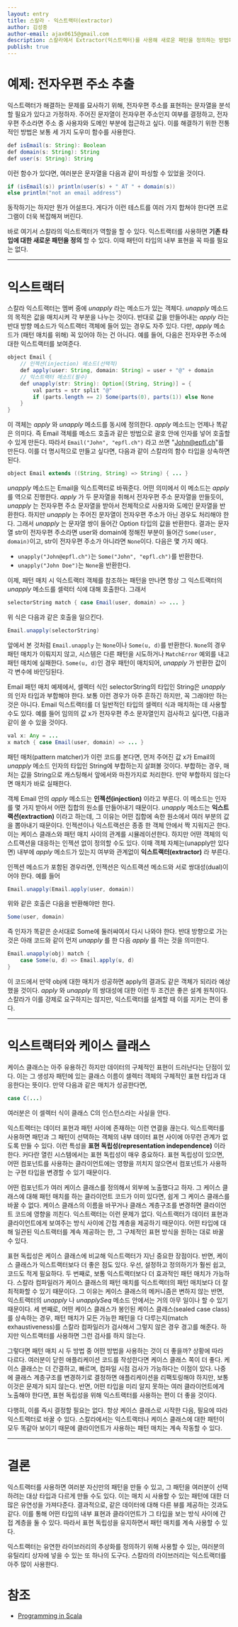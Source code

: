 ```yaml
---
layout: entry
title: 스칼라 - 익스트랙터(extractor)
author: 김성중
author-email: ajax0615@gmail.com
description: 스칼라에서 Extractor(익스트랙터)를 사용해 새로운 패턴을 정의하는 방법에 대한 설명입니다.
publish: true
---
```


# 예제: 전자우편 주소 추출
익스트랙터가 해결하는 문제를 묘사하기 위해, 전자우편 주소를 표현하는 문자열을 분석할 필요가 있다고 가정하자. 주어진 문자열이 전자우편 주소인지 여부를 결정하고, 전자 우편 주소라면 주소 중 사용자와 도메인 부분에 접근하고 싶다. 이를 해결하기 위한 전통적인 방법은 보통 세 가지 도우미 함수를 사용한다.

```java
def isEmail(s: String): Boolean
def domain(s: String): String
def user(s: String): String
```

이런 함수가 있다면, 여러분은 문자열을 다음과 같이 파싱할 수 있었을 것이다.

```java
if (isEmail(s)) println(user(s) + " AT " + domain(s))
else println("not an email address")
```

동작하기는 하지만 뭔가 어설프다. 게다가 이런 테스트를 여러 가지 합쳐야 한다면 프로그램이 더욱 복잡해져 버린다.

바로 여기서 스칼라의 익스트랙터가 역할을 할 수 있다. 익스트랙터를 사용하면 **기존 타입에 대한 새로운 패턴을 정의** 할 수 있다. 이때 패턴이 타입의 내부 표현을 꼭 따를 필요는 없다.

---

# 익스트랙터
스칼라 익스트랙터는 멤버 중에 *unapply* 라는 메소드가 있는 객체다. *unapply* 메소드의 목적은 값을 매치시켜 각 부분을 나누는 것이다. 반대로 값을 만들어내는 *apply* 라는 반대 방향 메소드가 익스트랙터 객체에 들어 있는 경우도 자주 있다. 다만, *apply* 메소드가 (패턴 매치를 위해) 꼭 있어야 하는 건 아니다. 예를 들어, 다음은 전자우편 주소에 대한 익스트랙터를 보여준다.

```java
object Email {
    // 인젝션(injection) 메소드(선택적)
    def apply(user: String, domain: String) = user + "@" + domain
    // 익스트랙터 메소드(필수)
    def unapply(str: String): Option[(String, String)] = {
        val parts = str split "@"
        if (parts.length == 2) Some(parts(0), parts(1)) else None
    }
}
```

이 객체는 *apply* 와 *unapply* 메소드를 동시에 정의한다. *apply* 메소드는 언제나 똑같은 의미다. 즉 Email 객체를 메소드 호출과 같은 방법으로 괄호 안에 인자를 넣어 호출할 수 있게 만든다. 따라서 `Email("John", "epfl.ch")` 라고 쓰면 \"John@epfl.ch\"를 만든다. 이를 더 명시적으로 만들고 싶다면, 다음과 같이 스칼라의 함수 타입을 상속하면 된다.

```java
object Email extends ((String, String) => String) { ... }
```

*unapply* 메소드는 Email을 익스트랙터로 바꿔준다. 어떤 의미에서 이 메소드는 *apply* 를 역으로 진행한다. *apply* 가 두 문자열을 취해서 전자우편 주소 문자열을 만들듯이, *unapply* 는 전자우편 주소 문자열을 받아서 전체적으로 사용자와 도메인 문자열을 반환한다. 하지만 *unapply* 는 주어진 문자열이 전자우편 주소가 아닌 경우도 처리해야 한다. 그래서 *unapply* 는 문자열 쌍이 들어간 Option 타입의 값을 반환한다. 결과는 문자열 str이 전자우편 주소라면 user와 domain에 정해진 부분이 들어간 `Some(user, domain)`이고, str이 전자우편 주소가 아니라면 `None`이다. 다음은 몇 가지 예다.

- `unapply("John@epfl.ch")`는 `Some("John", "epfl.ch")`를 반환한다.
- `unapply("John Doe")`는 `None`을 반환한다.

이제, 패턴 매치 시 익스트랙터 객체를 참조하는 패턴을 만나면 항상 그 익스트랙터의 *unapply* 메소드를 셀럭터 식에 대해 호출한다. 그래서

```java
selectorString match { case Email(user, domain) => ... }
```

위 식은 다음과 같은 호출을 일으킨다.

```java
Email.unapply(selectorString)
```

앞에서 본 것처럼 `Email.unapply` 는 `None`이나 `Some(u, d)`를 반환한다. `None`의 경우 패턴 매치가 이뤄지지 않고, 시스템은 다른 패턴을 시도하거나 `MatchError` 예외를 내고 패턴 매치에 실패한다. `Some(u, d)`인 경우 패턴이 매치되어, *unapply* 가 반환한 값이 각 변수에 바인딩된다.

Email 패턴 매치 예제에서, 셀렉터 식인 selectorString의 타입인 String은 *unapply* 의 인자 타입과 부합해야 한다. 보통 이런 경우가 아주 흔하긴 하지만, 꼭 그래야만 하는 것은 아니다. Email 익스트랙터를 더 일반적인 타입의 셀렉터 식과 매치하는 데 사용할 수도 있다. 예를 들어 임의의 값 x가 전자우편 주소 문자열인지 검사하고 싶다면, 다음과 같이 쓸 수 있을 것이다.

```java
val x: Any = ...
x match { case Email(user, domain) => ... }
```

패턴 매처(pattern matcher)가 이런 코드를 본다면, 먼저 주어진 값 x가 Email의 *unapply* 메소드 인자의 타입인 String에 부합하는지 살펴볼 것이다. 부합하는 경우, 매처는 값을 String으로 캐스팅해서 앞에서와 마찬가지로 처리한다. 만약 부합하지 않는다면 매치가 바로 실패한다.

객체 Email 안의 *apply* 메소드는 **인젝션(injection)** 이라고 부른다. 이 메소드는 인자를 몇 가지 받아서 어떤 집합의 원소를 만들어내기 때문이다. *unapply* 메소드는 **익스트랙션(extraction)** 이라고 하는데, 그 이유는 어떤 집합에 속한 원소에서 여러 부분의 값을 뽑아내기 때문이다. 인젝션이나 익스트랙션은 종종 한 객체 안에서 짝 지워지곤 한다. 이는 케이스 클래스와 패턴 매치 사이의 관계를 시뮬레이션한다. 하지만 어떤 객체의 익스트랙션을 대응하는 인젝션 없이 정의할 수도 있다. 이때 객체 자체는(unapply만 있다면) 내부에 *apply* 메소드가 있는지 여부와 관계없이 **익스트랙터(extractor)** 라 부른다.

인젝션 메소드가 포함된 경우라면, 인젝션은 익스트랙션 메소드와 서로 쌍대성(dual)이어야 한다. 예를 들어

```java
Email.unapply(Email.apply(user, domain))
```

위와 같은 호출은 다음을 반환해야만 한다.

```java
Some(user, domain)
```

즉 인자가 똑같은 순서대로 Some에 둘러쌰여서 다시 나와야 한다. 반대 방향으로 가는 것은 아래 코드와 같이 먼저 *unapply* 를 한 다음 *apply* 를 하는 것을 의미한다.

```java
Email.unapply(obj) match {
    case Some(u, d) => Email.apply(u, d)
}
```

이 코드에서 만약 obj에 대한 매치가 성공하면 apply의 결과도 같은 객체가 되리라 예상했을 것이다. *apply* 와 *unapply* 의 쌍대성에 대한 이런 두 조건은 좋은 설계 원칙이다. 스칼라가 이를 강제로 요구하지는 않지만, 익스트랙터를 설계할 때 이를 지키는 편이 좋다.

---

# 익스트랙터와 케이스 클래스
케이스 클래스는 아주 유용하긴 하지만 데이터의 구체적인 표현이 드러난다는 단점이 있다. 이는 그 생성자 패턴에 있는 클래스 이름이 셀렉터 객체의 구체적인 표현 타입과 대응한다는 뜻이다. 만약 다음과 같은 매치가 성공한다면,

```java
case C(...)
```

여러분은 이 셀렉터 식이 클래스 C의 인스턴스라는 사실을 안다.

익스트랙터는 데이터 표현과 패턴 사이에 존재하는 이런 연결을 끊는다. 익스트랙터를 사용하면 패턴과 그 패턴이 선택하는 객체의 내부 데이터 표현 사이에 아무런 관계가 없도록 만들 수 있다. 이런 특성을 **표현 독립성(representation independence)** 이라 한다. 커다란 열린 시스템에서는 표현 독립성이 매우 중요하다. 표현 독립성이 있으면, 어떤 컴포넌트를 사용하는 클라이언트에는 영향을 끼치지 않으면서 컴포넌트가 사용하는 구현 타입을 변경할 수 있기 때문이다.

어떤 컴포넌트가 여러 케이스 클래스를 정의해서 외부에 노출했다고 하자. 그 케이스 클래스에 대해 패턴 매치를 하는 클라이언트 코드가 이미 있다면, 쉽게 그 케이스 클래스를 바꿀 수 없다. 케이스 클래스의 이름을 바꾸거나 클래스 계층구조를 변경하면 클라이언트 코드에 영향을 끼친다. 익스트랙터는 이런 문제가 없다. 익스트랙터가 데이터 표현과 클라이언트에게 보여주는 방식 사이에 간접 계층을 제공하기 때문이다. 어떤 타입에 대해 일관된 익스트랙터를 계속 제공하는 한, 그 구체적인 표현 방식을 원하는 대로 바꿀 수 있다.

표현 독립성은 케이스 클래스에 비교해 익스트랙터가 지닌 중요한 장점이다. 반면, 케이스 클래스가 익스트랙터보다 더 좋은 점도 있다. 우선, 설정하고 정의하기가 훨씬 쉽고, 코드도 적게 필요하다. 두 번째로, 보통 익스트랙터보다 더 효과적인 패턴 매치가 가능하다. 스칼라 컴파일러가 케이스 클래스의 패턴 매치를 익스트랙터의 패턴 매치보다 더 잘 최적화할 수 있기 때문이다. 그 이유는 케이스 클래스의 메커니즘은 변하지 않는 반면, 익스트랙터의 *unapply* 나 *unapplySeq* 메소드 안에서는 거의 아무 일이나 할 수 있기 때문이다. 세 번째로, 어떤 케이스 클래스가 봉인된 케이스 클래스(sealed case class)를 상속하는 경우, 패턴 매치가 모든 가능한 패턴을 다 다루는지(match exhaustiveness)를 스칼라 컴파일러가 검사해서 그렇지 않은 경우 경고를 해준다. 하지만 익스트랙터를 사용하면 그런 검사를 하지 않는다.

그렇다면 패턴 매치 시 두 방법 중 어떤 방법을 사용하는 것이 더 좋을까? 상황에 따라 다르다. 여러분이 닫힌 애플리케이션 코드를 작성한다면 케이스 클래스 쪽이 더 좋다. 케이스 클래스는 더 간결하고, 빠르며, 컴파일 시점 검사가 가능하다는 이점이 있다. 나중에 클래스 계층구조를 변경하기로 결정하면 애플리케이션을 리팩토링해야 하지만, 보통 이것은 문제가 되지 않는다. 반면, 어떤 타입을 미리 알지 못하는 여러 클라이언트에게 노출해야 한다면, 표현 독립성을 위해 익스트랙터를 사용하는 편이 더 좋을 것이다.

다행히, 이를 즉시 결정할 필요는 없다. 항상 케이스 클래스로 시작한 다음, 필요에 따라 익스트랙터로 바꿀 수 있다. 스칼라에서는 익스트랙터나 케이스 클래스에 대한 패턴이 모두 똑같아 보이기 때문에 클라이언트가 사용하는 패턴 매치는 계속 작동할 수 있다.

---

# 결론
익스트랙터를 사용하면 여러분 자신만의 패턴을 만들 수 있고, 그 패턴을 여러분이 선택하려는 대상 타입과 다르게 만들 수도 있다. 이는 매치 시 사용할 수 있는 패턴에 대한 더 많은 유연성을 가져다준다. 결과적으로, 같은 데이터에 대해 다른 뷰를 제공하는 것과도 같다. 이를 통해 어떤 타입의 내부 표현과 클라이언트가 그 타입을 보는 방식 사이에 간접 계층을 둘 수 있다. 따라서 표현 독립성을 유지하면서 패턴 매치를 계속 사용할 수 있다.

익스트랙터는 유연한 라이브러리의 추상화를 정의하기 위해 사용할 수 있는, 여러분의 유틸리티 상자에 넣을 수 있는 또 하나의 도구다. 스칼라의 라이브러리는 익스트랙터를 아주 많이 사용한다. 

# 참조
- [Programming in Scala](http://www.acornpub.co.kr/book/programming-in-scala)
